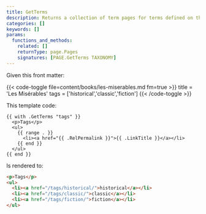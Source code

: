 ```yaml
---
title: GetTerms
description: Returns a collection of term pages for terms defined on the given page in the given taxonomy, ordered according to the sequence in which they appear in front matter.
categories: []
keywords: []
params:
  functions_and_methods:
    related: []
    returnType: page.Pages
    signatures: [PAGE.GetTerms TAXONOMY]
---
```


Given this front matter:

{{< code-toggle file=content/books/les-miserables.md fm=true >}}
title = 'Les Misérables'
tags = ['historical','classic','fiction']
{{< /code-toggle >}}

This template code:

```go-html-template
{{ with .GetTerms "tags" }}
  <p>Tags</p>
  <ul>
    {{ range . }}
      <li><a href="{{ .RelPermalink }}">{{ .LinkTitle }}</a></li>
    {{ end }}
  </ul>
{{ end }}
```

Is rendered to:

```html
<p>Tags</p>
<ul>
  <li><a href="/tags/historical/">historical</a></li>
  <li><a href="/tags/classic/">classic</a></li>
  <li><a href="/tags/fiction/">fiction</a></li>
</ul>
```
